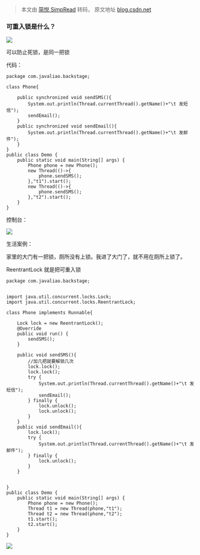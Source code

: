 > 本文由 [简悦 SimpRead](http://ksria.com/simpread/) 转码， 原文地址 [blog.csdn.net](https://blog.csdn.net/java_wxid/article/details/97611665)

### 可重入锁是什么？

![](https://img-blog.csdnimg.cn/20190728100736800.png)

可以防止死锁，是同一把锁

代码：

```
package com.javaliao.backstage;
 
class Phone{
 
    public synchronized void sendSMS(){
        System.out.println(Thread.currentThread().getName()+"\t 发短信");
        sendEmail();
    }
    public synchronized void sendEmail(){
        System.out.println(Thread.currentThread().getName()+"\t 发邮件");
    }
}
public class Demo {
    public static void main(String[] args) {
        Phone phone = new Phone();
        new Thread(()->{
            phone.sendSMS();
        },"t1").start();
        new Thread(()->{
            phone.sendSMS();
        },"t2").start();
    }
}
```

控制台：

![](https://img-blog.csdnimg.cn/20190728102425673.png?x-oss-process=image/watermark,type_ZmFuZ3poZW5naGVpdGk,shadow_10,text_aHR0cHM6Ly9ibG9nLmNzZG4ubmV0L2phdmFfd3hpZA==,size_16,color_FFFFFF,t_70)

生活案例：

家里的大门有一把锁，厕所没有上锁。我进了大门了，就不用在厕所上锁了。

ReentrantLock 就是把可重入锁

```
package com.javaliao.backstage;
 
 
import java.util.concurrent.locks.Lock;
import java.util.concurrent.locks.ReentrantLock;
 
class Phone implements Runnable{
 
    Lock lock = new ReentrantLock();
    @Override
    public void run() {
        sendSMS();
    }
 
    public void sendSMS(){
        //加几把就要解锁几次
        lock.lock();
        lock.lock();
        try {
            System.out.println(Thread.currentThread().getName()+"\t 发短信");
            sendEmail();
        } finally {
            lock.unlock();
            lock.unlock();
        }
    }
    public void sendEmail(){
        lock.lock();
        try {
            System.out.println(Thread.currentThread().getName()+"\t 发邮件");
        } finally {
            lock.unlock();
        }
    }
 
 
}
public class Demo {
    public static void main(String[] args) {
        Phone phone = new Phone();
        Thread t1 = new Thread(phone,"t1");
        Thread t2 = new Thread(phone,"t2");
        t1.start();
        t2.start();
    }
}
```

![](https://img-blog.csdnimg.cn/20190728104911870.png)